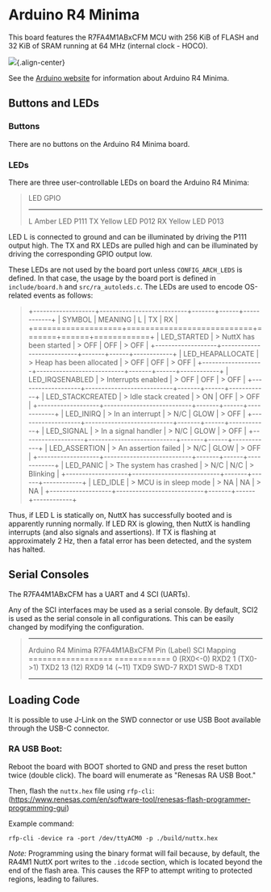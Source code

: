 Arduino R4 Minima
=================

This board features the R7FA4M1ABxCFM MCU with 256 KiB of FLASH and 32
KiB of SRAM running at 64 MHz (internal clock - HOCO).

![](arduino-r4-minima.png){.align-center}

See the [Arduino
website](https://docs.arduino.cc/hardware/uno-r4-minima/) for
information about Arduino R4 Minima.

Buttons and LEDs
----------------

### Buttons

There are no buttons on the Arduino R4 Minima board.

### LEDs

There are three user-controllable LEDs on board the Arduino R4 Minima:

>   LED             GPIO
>   --------------- ------
>   L Amber LED     P111
>   TX Yellow LED   P012
>   RX Yellow LED   P013

LED L is connected to ground and can be illuminated by driving the P111
output high. The TX and RX LEDs are pulled high and can be illuminated
by driving the corresponding GPIO output low.

These LEDs are not used by the board port unless `CONFIG_ARCH_LEDS` is
defined. In that case, the usage by the board port is defined in
`include/board.h` and `src/ra_autoleds.c`. The LEDs are used to encode
OS-related events as follows:

> +-------------------+---------------------------+-------+------+------------+
> | SYMBOL            | MEANING                   | L     | TX   | RX         |
> +===================+===========================+=======+======+============+
> | LED\_STARTED      | > NuttX has been started  | > OFF | OFF  | > OFF      |
> +-------------------+---------------------------+-------+------+------------+
> | LED\_HEAPALLOCATE | > Heap has been allocated | > OFF | OFF  | > OFF      |
> +-------------------+---------------------------+-------+------+------------+
> | LED\_IRQSENABLED  | > Interrupts enabled      | > OFF | OFF  | > OFF      |
> +-------------------+---------------------------+-------+------+------------+
> | LED\_STACKCREATED | > Idle stack created      | > ON  | OFF  | > OFF      |
> +-------------------+---------------------------+-------+------+------------+
> | LED\_INIRQ        | > In an interrupt         | > N/C | GLOW | > OFF      |
> +-------------------+---------------------------+-------+------+------------+
> | LED\_SIGNAL       | > In a signal handler     | > N/C | GLOW | > OFF      |
> +-------------------+---------------------------+-------+------+------------+
> | LED\_ASSERTION    | > An assertion failed     | > N/C | GLOW | > OFF      |
> +-------------------+---------------------------+-------+------+------------+
> | LED\_PANIC        | > The system has crashed  | > N/C | N/C  | > Blinking |
> +-------------------+---------------------------+-------+------+------------+
> | LED\_IDLE         | > MCU is in sleep mode    | > NA  | NA   | > NA       |
> +-------------------+---------------------------+-------+------+------------+

Thus, if LED L is statically on, NuttX has successfully booted and is
apparently running normally. If LED RX is glowing, then NuttX is
handling interrupts (and also signals and assertions). If TX is flashing
at approximately 2 Hz, then a fatal error has been detected, and the
system has halted.

Serial Consoles
---------------

The R7FA4M1ABxCFM has a UART and 4 SCI (UARTs).

Any of the SCI interfaces may be used as a serial console. By default,
SCI2 is used as the serial console in all configurations. This can be
easily changed by modifying the configuration.

>   -------------------- ---------------
>   Arduino R4 Minima    R7FA4M1ABxCFM
>   Pin (Label)          SCI Mapping
>   ==================   ============
>   0 (RX0\<-0)          RXD2
>   1 (TX0-\>1)          TXD2
>   13 (12)              RXD9
>   14 (\~11)            TXD9
>   SWD-7                RXD1
>   SWD-8                TXD1
>   -------------------- ---------------

Loading Code
------------

It is possible to use J-Link on the SWD connector or use USB Boot
available through the USB-C connector.

### RA USB Boot:

Reboot the board with BOOT shorted to GND and press the reset button
twice (double click). The board will enumerate as \"Renesas RA USB
Boot.\"

Then, flash the `nuttx.hex` file using `rfp-cli`:
(<https://www.renesas.com/en/software-tool/renesas-flash-programmer-programming-gui>)

Example command:

``` {.bash}
rfp-cli -device ra -port /dev/ttyACM0 -p ./build/nuttx.hex
```

*Note:* Programming using the binary format will fail because, by
default, the RA4M1 NuttX port writes to the `.idcode` section, which is
located beyond the end of the flash area. This causes the RFP to attempt
writing to protected regions, leading to failures.
